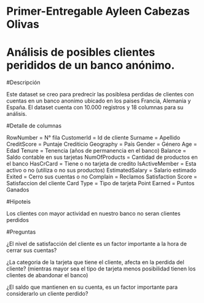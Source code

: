 # Primer-Entregable Ayleen Cabezas Olivas
# Análisis de posibles clientes perididos de un banco anónimo. 

#Descripción

Este dataset se creo para predrecir las posiblesa perdidas de clientes con cuentas en un banco anonimo ubicado en los paises Francia, Alemania y España.
El dataset cuenta con 10.000 registros y 18 columnas para su análisis. 

#Detalle de columnas

RowNumber = N° fila
CustomerId = Id de cliente
Surname = Apellido
CreditScore = Puntaje Crediticio
Geography = País
Gender = Género 
Age = Edad
Tenure = Tenencia (años de permanencia en el banco)
Balance = Saldo contable en sus tarjetas
NumOfProducts = Cantidad de productos en el banco
HasCrCard = Tiene o no tarjeta de credito
IsActiveMember = Esta activo o no (utiliza o no sus productos)
EstimatedSalary = Salario estimado
Exited = Cerro sus cuentas o no 
Complain = Reclamos
Satisfaction Score = Satisfaccion del cliente
Card Type = Tipo de tarjeta
Point Earned = Puntos Ganados

#Hipoteis

Los clientes con mayor actividad en nuestro banco no seran clientes perdidos

#Preguntas

¿El nivel de satisfacción del cliente es un factor importante a la hora de cerrar sus cuentas? 

¿La categoria de la tarjeta que tiene el cliente, afecta en la perdida del cliente? (mientras mayor sea el tipo de tarjeta menos posibilidad tienen los clientes de abandonar el banco)

¿El saldo que mantienen en su cuenta, es un factor importante para considerarlo un cliente perdido?



